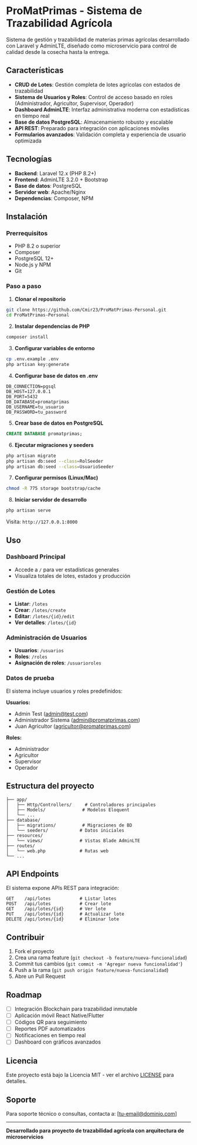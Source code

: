# ProMatPrimas - Sistema de Trazabilidad Agrícola

Sistema de gestión y trazabilidad de materias primas agrícolas desarrollado con Laravel y AdminLTE, diseñado como microservicio para control de calidad desde la cosecha hasta la entrega.

## Características

- **CRUD de Lotes**: Gestión completa de lotes agrícolas con estados de trazabilidad
- **Sistema de Usuarios y Roles**: Control de acceso basado en roles (Administrador, Agricultor, Supervisor, Operador)
- **Dashboard AdminLTE**: Interfaz administrativa moderna con estadísticas en tiempo real
- **Base de datos PostgreSQL**: Almacenamiento robusto y escalable
- **API REST**: Preparado para integración con aplicaciones móviles
- **Formularios avanzados**: Validación completa y experiencia de usuario optimizada

## Tecnologías

- **Backend**: Laravel 12.x (PHP 8.2+)
- **Frontend**: AdminLTE 3.2.0 + Bootstrap
- **Base de datos**: PostgreSQL
- **Servidor web**: Apache/Nginx
- **Dependencias**: Composer, NPM

## Instalación

### Prerrequisitos

- PHP 8.2 o superior
- Composer
- PostgreSQL 12+
- Node.js y NPM
- Git

### Paso a paso

1. **Clonar el repositorio**
```bash
git clone https://github.com/Cmir23/ProMatPrimas-Personal.git
cd ProMatPrimas-Personal
```

2. **Instalar dependencias de PHP**
```bash
composer install
```

3. **Configurar variables de entorno**
```bash
cp .env.example .env
php artisan key:generate
```

4. **Configurar base de datos en .env**
```env
DB_CONNECTION=pgsql
DB_HOST=127.0.0.1
DB_PORT=5432
DB_DATABASE=promatprimas
DB_USERNAME=tu_usuario
DB_PASSWORD=tu_password
```

5. **Crear base de datos en PostgreSQL**
```sql
CREATE DATABASE promatprimas;
```

6. **Ejecutar migraciones y seeders**
```bash
php artisan migrate
php artisan db:seed --class=RolSeeder
php artisan db:seed --class=UsuarioSeeder
```

7. **Configurar permisos (Linux/Mac)**
```bash
chmod -R 775 storage bootstrap/cache
```

8. **Iniciar servidor de desarrollo**
```bash
php artisan serve
```

Visita: `http://127.0.0.1:8000`

## Uso

### Dashboard Principal
- Accede a `/` para ver estadísticas generales
- Visualiza totales de lotes, estados y producción

### Gestión de Lotes
- **Listar**: `/lotes`
- **Crear**: `/lotes/create`
- **Editar**: `/lotes/{id}/edit`
- **Ver detalles**: `/lotes/{id}`

### Administración de Usuarios
- **Usuarios**: `/usuarios`
- **Roles**: `/roles`
- **Asignación de roles**: `/usuarioroles`

### Datos de prueba

El sistema incluye usuarios y roles predefinidos:

**Usuarios:**
- Admin Test (admin@test.com)
- Administrador Sistema (admin@promatprimas.com)
- Juan Agricultor (agricultor@promatprimas.com)

**Roles:**
- Administrador
- Agricultor
- Supervisor
- Operador

## Estructura del proyecto

```
├── app/
│   ├── Http/Controllers/     # Controladores principales
│   ├── Models/              # Modelos Eloquent
│   └── ...
├── database/
│   ├── migrations/          # Migraciones de BD
│   └── seeders/            # Datos iniciales
├── resources/
│   └── views/              # Vistas Blade AdminLTE
├── routes/
│   └── web.php             # Rutas web
└── ...
```

## API Endpoints

El sistema expone APIs REST para integración:

```
GET    /api/lotes           # Listar lotes
POST   /api/lotes           # Crear lote
GET    /api/lotes/{id}      # Ver lote
PUT    /api/lotes/{id}      # Actualizar lote
DELETE /api/lotes/{id}      # Eliminar lote
```

## Contribuir

1. Fork el proyecto
2. Crea una rama feature (`git checkout -b feature/nueva-funcionalidad`)
3. Commit tus cambios (`git commit -m 'Agregar nueva funcionalidad'`)
4. Push a la rama (`git push origin feature/nueva-funcionalidad`)
5. Abre un Pull Request

## Roadmap

- [ ] Integración Blockchain para trazabilidad inmutable
- [ ] Aplicación móvil React Native/Flutter
- [ ] Códigos QR para seguimiento
- [ ] Reportes PDF automatizados
- [ ] Notificaciones en tiempo real
- [ ] Dashboard con gráficos avanzados

## Licencia

Este proyecto está bajo la Licencia MIT - ver el archivo [LICENSE](LICENSE) para detalles.

## Soporte

Para soporte técnico o consultas, contacta a: [tu-email@dominio.com]

---

**Desarrollado para proyecto de trazabilidad agrícola con arquitectura de microservicios**
